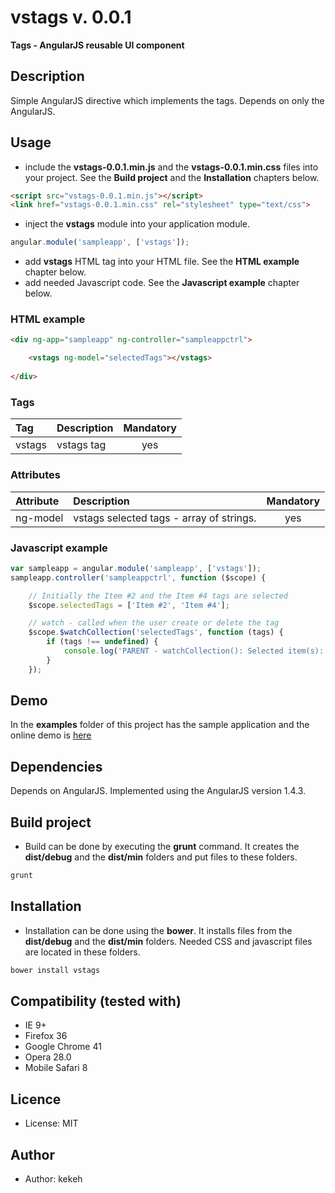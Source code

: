 # vstags v. 0.0.1

**Tags - AngularJS reusable UI component**

## Description
Simple AngularJS directive which implements the tags. Depends on only the AngularJS.

## Usage

* include the **vstags-0.0.1.min.js** and the **vstags-0.0.1.min.css** files into your project. See the **Build project** and the **Installation** chapters below.
```html
<script src="vstags-0.0.1.min.js"></script>
<link href="vstags-0.0.1.min.css" rel="stylesheet" type="text/css">
```
* inject the **vstags** module into your application module.
```js
angular.module('sampleapp', ['vstags']);
```
* add **vstags** HTML tag into your HTML file. See the **HTML example** chapter below.
* add needed Javascript code. See the **Javascript example** chapter below.

### HTML example
```html
<div ng-app="sampleapp" ng-controller="sampleappctrl">

    <vstags ng-model="selectedTags"></vstags>
    
</div>
```

### Tags
| Tag  | Description | Mandatory | 
| :------------ |:---------------|:---------------:|
| vstags | vstags tag | yes | 


### Attributes
| Attribute | Description | Mandatory | 
| :------------ |:---------------|:---------------:|
| ng-model | vstags selected tags - array of strings. | yes |


### Javascript example
```js
var sampleapp = angular.module('sampleapp', ['vstags']);
sampleapp.controller('sampleappctrl', function ($scope) {

    // Initially the Item #2 and the Item #4 tags are selected
    $scope.selectedTags = ['Item #2', 'Item #4'];

    // watch - called when the user create or delete the tag
    $scope.$watchCollection('selectedTags', function (tags) {
        if (tags !== undefined) {
            console.log('PARENT - watchCollection(): Selected item(s): ', tags);
        }
    });
```


## Demo
In the **examples** folder of this project has the sample application and the online demo is [here](http://kekeh.github.io/vstags)

## Dependencies
Depends on AngularJS. Implemented using the AngularJS version 1.4.3.

## Build project
* Build can be done by executing the **grunt** command. It creates the **dist/debug** and the **dist/min** folders and put files to these folders.
```js
grunt
```

## Installation
* Installation can be done using the **bower**. It installs files from the **dist/debug** and the **dist/min** folders. Needed CSS and javascript files are located in these folders.
```js
bower install vstags
```

## Compatibility (tested with)
* IE 9+
* Firefox 36
* Google Chrome 41
* Opera 28.0
* Mobile Safari 8

## Licence
* License: MIT

## Author
* Author: kekeh